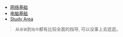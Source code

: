 
*  [网络基础](http://www.study-area.org/network/network.htm)  
*  [电脑基础](http://www.study-area.org/compu/compu.htm)
* [Study Area](http://www.study-area.org/menu2.htm)  
>从`安装`到`指令`都有比较全面的指导, 可以没事上去逛逛。

